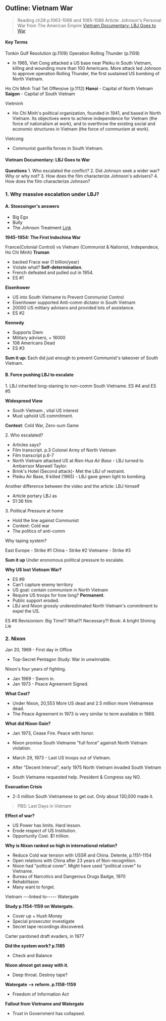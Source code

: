 ## Outline: Vietnam War

>Reading
ch28 p.1063-1066 and 1085-1086
Article: Johnson's Personal War from The American Empire
[Vietnam Documentary: LBJ Goes to War](https://www.youtube.com/watch?v=He7cukt6a-w)

#### Key Terms
Tonkin Gulf Resolution (p.1109)
Operation Rolling Thunder (p.1109)
+ In 1965, Viet Cong attacked a US base near Pleiku in South Vietnam, killing and wounding more than 100 Americans. More attack led Johnson to approve operation Rolling Thunder, the first sustained US bombing of North Vietnam.

Ho Chi Minh Trail
Tet Offensive (p.1112)
**Hanoi** - Capital of North Vietnam
**Saigon** - Capital of South Vietnam

Vietminh
+ Ho Chi Minh's political organization, founded in 1941, and based in North Vietnam. Its objectives were to achieve independence for Vietnam (the force of nationalism at work), and to overthrow the existing social and economic structures in Vietnam (the force of communism at work).

Vietcong
+ Communist guerilla forces in South Vietnam.

#### Vietnam Documentary: LBJ Goes to War
**Questions**
1\. Who escalated the conflict?
2\. Did Johnson seek a wider war? Why or why not?
3\. How does the film characterize Johnson's advisers?
4\. How does the film characterize Johnson?

### 1. Why massive escalation under LBJ?

#### A. Stoessinger's answers
+ Big Ego
+ Bully
+ The Johnson Treatment [Link](https://en.wikipedia.org/wiki/Lyndon_B._Johnson)

**1945-1954: The First Indochina War**

France(Colonial Control) vs Vietnam (Communist & Nationist, Independece, Ho Chi Minh)
**Truman**
+ backed Frace war (1 billion/year)
+ Violate what? **Self-determination**.
+ French defeated and pulled out in 1954.
+ ES #1

**Eisenhower**
+ US into South Vietname to Prevent Communist Control
+ Eisenhower supported Anti-comm dictator in South Vietnam
+ 20000 US military advisers and provided lots of assistance.
+ ES #2

**Kennedy**
+ Supports Diem
+ Military advisers, + 16000
+ 108 Americans Dead
+ ES #3

**Sum it up:**
Each did just enough to prevent Communist's takeover of South Vietnam.

#### B. Force pushing LBJ to escalate
1\. LBJ inherited long-staning to non-comm South Vietname.
ES #4 and ES #5

**Widespreed View**
+ South Vietnam , vital US interest
+ Must uphold US commitment.

**Context**: Cold War, Zero-sum Game

2\. Who escalated?
+ Articles says?
+ Film transcript. p.3 Colonel Army of North Vietnam
+ Film transcript p.6-7
+ North Vietnam attacked US at _Rien Hua Air Base_ - LBJ turned to Ambarrsor Maxwell Taylor.
+ Brink's Hotel (Second attack)- Met the LBJ of restraint.
+ Pleiku Air Base, 9 killed (1965) - LBJ gave green light to bombing.

Another difference between the video and the article: LBJ himself
+ Article portary LBJ as
+ 51:36 film

3\. Political Pressure at home
+ Hold the line against Communist
+ Context: Cold war
+ The politics of anti-comm

Why taping system?

East Europe - Strike #1
China - Strike #2
Vietname - Strike #3

**Sum it up**
Under eronomous political pressure to escalate.

**Why US lost Vietnam War?**
+ ES #9
+ Can't capture enemy territory
+ US goal: contain communism in North Vietnam
+ Require US troops for how long? **Permanent**.
+ Public support eroded.
+ LBJ and Nixon grossly underestimated North Vietnam's commitment to expel the US.

ES #6
Revisionism:  Big Time!? What?! Necessary?!
Book: A bright Shining Lie

### 2. Nixon
Jan 20, 1969 - First day in Office
+ Top-Secret Pentagon Study: War in unwinnable.

Nixon's four years of fighting.
+ Jan 1969 -  Sworn in.
+ Jan 1973 - Peace Agreement Signed.

**What Cost?**
+ Under Nixon, 20,553 More US dead and 2.5 million more Vietnamese dead.
+ The Peace Agreement in 1973 is very similar to term available in 1969.

**What did Nixon Gain?**
+ Jan 1973, Cease Fire. Peace with honor.

+ Nixon promise South Vietname "full force" againstt North Vietnam violation.
+ March 29, 1973 - Last US troops out of Vietnam.
+ After "Decent Interval", early 1975 North Vietnam invaded South Vietnam
+ South Vietname requested help. President & Congress say NO.

**Evacuation Crisis**
+ 2-3 million South Vietnamese to get out. Only about 130,000 made it.

> PBS: Last Days in Vietnam

**Effect of war?**
+ US Power has limits. Hard lesson.
+ Erode respect of US Institution.
+ Opportunity Cost. $1 trillion.

**Why is Nixon ranked so high in international relation?**
+ Reduce Cold war tension with USSR and China. Detente, p.1151-1154
+ Open relations with China after 23 years of Non-recognition.
+ Nixon had "poltical cover". Might have used "political cover" to Vietname.
+ Bureau of Narcotics and Dangerous Drugs Badge, 1970
+ Rehabilitaion
+ Many want to forget.

Vietnam  ---linked to----- Watergate

**Study p.1154-1159 on Watergate.**
+ Cover up + Hush Money
+ Special prosecutor investigate
+ Secret tape recordings discovered.

Carter pardoned draft evaders, in 1977

**Did the system work? p.1185**
+ Check and Balance

**Nixon almost got away with it.**
+ Deep throat. Destroy tape?

**Watergate --> reform. p.1158-1159**
+ Freedom of Information Act

**Fallout from Vietname and Watergate**
+ Trust in Government has collapsed.
